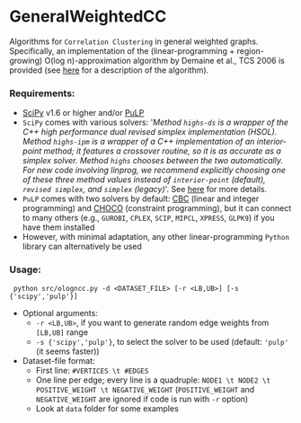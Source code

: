 # GeneralWeightedCC
Algorithms for `Correlation Clustering` in general weighted graphs.
Specifically, an implementation of the (linear-programming + region-growing) O(log n)-approximation algorithm by Demaine et al., TCS 2006 is provided (see [here](https://www.sciencedirect.com/science/article/pii/S0304397506003227) for a description of the algorithm).


### Requirements:

* [SciPy](https://docs.scipy.org/doc/scipy/reference/generated/scipy.optimize.linprog.html) v1.6 or higher and/or [PuLP](https://pypi.org/project/PuLP/)
* `SciPy` comes with various solvers: '*Method `highs-ds` is a wrapper of the C++ high performance dual revised simplex implementation (HSOL). Method `highs-ipm` is a wrapper of a C++ implementation of an interior-point method; it features a crossover routine, so it is as accurate as a simplex solver. Method `highs` chooses between the two automatically. For new code involving linprog, we recommend explicitly choosing one of these three method values instead of `interior-point` (default), `revised simplex`, and `simplex` (legacy)*'. See [here](https://docs.scipy.org/doc/scipy/reference/generated/scipy.optimize.linprog.html) for more details.
* `PuLP` comes with two solvers by default: [CBC](https://projects.coin-or.org/Cbc) (linear and integer programming) and [CHOCO](https://choco-solver.org/) (constraint programming), but it can connect to many others (e.g., `GUROBI`, `CPLEX`, `SCIP`, `MIPCL`, `XPRESS`, `GLPK9`) if you have them installed
* However, with minimal adaptation, any other linear-programming `Python` library can alternatively be used

### Usage:

``` python src/ologncc.py -d <DATASET_FILE> [-r <LB,UB>] [-s {'scipy','pulp'}]```

* Optional arguments: 
   * `-r <LB,UB>`, if you want to generate random edge weights from `[LB,UB]` range
   * `-s {'scipy','pulp'}`, to select the solver to be used (default: `'pulp'` (it seems faster))
* Dataset-file format:
   * First line: `#VERTICES \t #EDGES`
   * One line per edge; every line is a quadruple: `NODE1 \t NODE2 \t POSITIVE_WEIGHT \t NEGATIVE_WEIGHT` (`POSITIVE_WEIGHT` and `NEGATIVE_WEIGHT` are ignored if code is run with `-r` option)
   * Look at `data` folder for some examples

